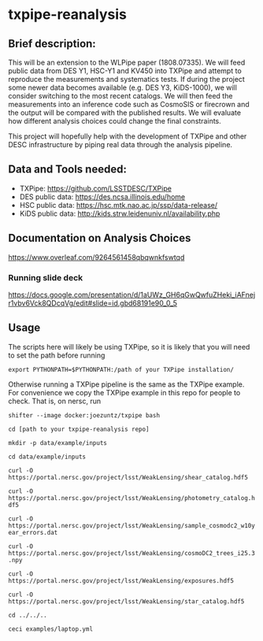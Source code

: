 # txpipe-reanalysis

## Brief description:

This will be an extension to the WLPipe paper (1808.07335). We will feed public data from DES Y1, HSC-Y1 and KV450 into TXPipe and attempt to reproduce the measurements and systematics tests. If during the project some newer data becomes available (e.g. DES Y3, KiDS-1000), we will consider switching to the most recent catalogs. We will then feed the measurements into an inference code such as CosmoSIS or firecrown and the output will be compared with the published results. We will evaluate how different analysis choices could change the final constraints.

This project will hopefully help with the development of TXPipe and other DESC infrastructure by piping real data through the analysis pipeline.

## Data and Tools needed:
* TXPipe: https://github.com/LSSTDESC/TXPipe
* DES public data: https://des.ncsa.illinois.edu/home
* HSC public data: https://hsc.mtk.nao.ac.jp/ssp/data-release/
* KiDS public data: http://kids.strw.leidenuniv.nl/availability.php

## Documentation on Analysis Choices 

https://www.overleaf.com/9264561458qbqwnkfswtqd

### Running slide deck
https://docs.google.com/presentation/d/1aUWz_GH6qGwQwfuZHeki_iAFnejr1vbv6Vck8QDcqVg/edit#slide=id.gbd68191e90_0_5

## Usage

The scripts here will likely be using TXPipe, so it is likely that you will need to set the path before running 

`export PYTHONPATH=$PYTHONPATH:/path of your TXPipe installation/`

Otherwise running a TXPipe pipeline is the same as the TXPipe example. For convenience we copy the TXPipe example in this repo for people to check. That is, on nersc, run

`shifter --image docker:joezuntz/txpipe bash` 

`cd [path to your txpipe-reanalysis repo]`

`mkdir -p data/example/inputs`

`cd data/example/inputs`

`curl -O https://portal.nersc.gov/project/lsst/WeakLensing/shear_catalog.hdf5`

`curl -O https://portal.nersc.gov/project/lsst/WeakLensing/photometry_catalog.hdf5`

`curl -O https://portal.nersc.gov/project/lsst/WeakLensing/sample_cosmodc2_w10year_errors.dat`

`curl -O https://portal.nersc.gov/project/lsst/WeakLensing/cosmoDC2_trees_i25.3.npy`

`curl -O https://portal.nersc.gov/project/lsst/WeakLensing/exposures.hdf5`

`curl -O https://portal.nersc.gov/project/lsst/WeakLensing/star_catalog.hdf5`

`cd ../../..`

`ceci examples/laptop.yml`
